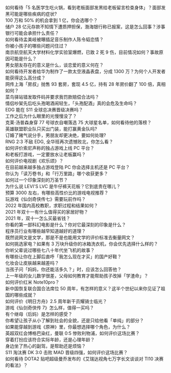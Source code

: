 如何看待「5 名医学生吃火锅，看到老板面部发黑给老板留言检查身体」？面部发黑可能是哪些疾病的症状?  
100 万和 50% 的机会拿到 1 亿，你会选哪个？  
储户 28 亿元存款不知情下遭质押担保，渤海银行称已报案，这是怎么回事？涉事银行可能会承担什么责任？  
如何看待孟美岐被曝插足音乐制作人陈令韬恋情？  
你被小孩子的哪些问题问住过？  
南京航空航天大学材料化学实验室爆燃，已致 2 死 9 伤，目前情况如何？事故原因可能是什么？  
男女朋友存在的意义是什么，谈恋爱的意义何在？  
如何看待开发者给华为制作了一款太空液晶表盘，分成 1300 万？为何个人开发者能获得这么高分成？  
网传上海「房叔」抛售 93 套房，套现 4.5 亿，持有 28 年房价翻了 100 倍，真相如何？  
菜鸟驿站错发取件码并要求我罚款赔偿合法吗？  
情侣吵架先后吃头孢喝酒闹轻生，「头孢配酒」真的会危及生命吗？  
EDG 能在 S11 全球总决赛晋级决赛吗？  
工作之后为什么眼里的光慢慢没了？  
克莱·汤普森身穿 77 号球衣自嘲落选 75 大球星名单，如何看待他的落榜？  
英雄联盟职业队只买出门装，能打赢黄金队吗?  
订婚了赌气说分手，男朋友却更决绝，要如何处理?  
RNG 2:3 不敌 EDG, 全华班再次遗憾败北，你怎么看？  
如何评价索尼声称的独占游戏上线 PC 平台？  
和老板打游戏，一定要放水让老板赢吗？  
如何评价电视剧《欢乐颂》？  
在目前越来越多独占游戏登陆 PC 你会选择主机还是 PC 平台？  
你认为「读万卷书」和「行万里路」哪个收获更多？  
如何过一个印象深刻的万圣节？  
为什么说 LEVI'S LVC 是牛仔裤天花板？它到底贵在哪儿？  
预算 3000 左右，有哪些高性价比的游戏电视推荐？  
玩游戏《仙剑奇侠传七》需要玩前作吗？  
2022 年国内高校教职，求职过程和结果如何？  
2021 年双十一有什么值得买的家居好物？  
2021 年，双十一怎么买最省钱？  
你看的第一部科幻电影是什么？你对它最深刻的印象是什么？  
程序员行业有哪些越早知道越好的道理？  
既然说网文是文学，那是不是也能用文学的评价标准去衡量网文？  
如何挑选家电？如果有 3 万块升级你的冰箱洗衣机，你会优先选择什么样的？  
你听父辈说过哪些七八十年代坐飞机的故事？  
有哪些让你在上脚后直呼「我怎么现在才买」的国产好鞋？  
化妆会让皮肤越来越差吗？  
当孩子问「妈妈，你还能活多久？」时，应该怎么回答他？  
上一年级的女儿数学很差，父母如何教育才能帮助孩子改掉「学渣命」？  
如何评价红米 Note10pro？  
新中国恢复联合国合法席位 50 周年，有怎样的意义？这半个世纪以来你见证了祖国的哪些成就？  
如何评价《明日方舟》2.5 周年新干员耀骑士临光？  
游戏《仙剑奇侠传 7》怎么样，值得一买吗？  
有个继母（后妈）是怎样的感受？  
你希望让孩子从小了解到社会的全貌，还是只给他看「单纯」的部分？  
如果能穿越到游戏《原神》里，你最想选择哪个角色，为什么？  
英超双红会博格巴染红，曼联 0:5 惨败利物浦，如何评价这场比赛？  
穿着打扮应该符合实际年龄，还是心理年龄？  
身边坐了热心的副驾，是帮助还是烦恼？  
S11 淘汰赛 DK 3:0 击败 MAD 晋级四强，如何评价这场比赛？  
如何看待 DOTA2 贴吧超级曼乔发布的《艾瑞达视角七万字长文谈谈对 TI10 决赛的看法》？  
